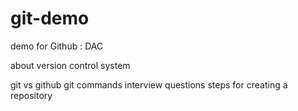 # git-demo
demo for Github : DAC

about version control system

git vs github
git commands
interview questions
steps for creating a repository 
